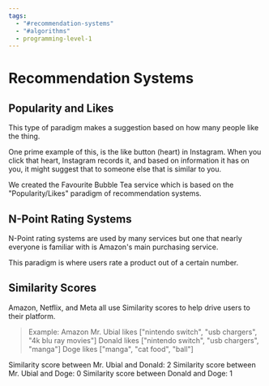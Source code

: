 ```yaml
---
tags:
  - "#recommendation-systems"
  - "#algorithms"
  - programming-level-1
---
```

# Recommendation Systems

## Popularity and Likes

This type of paradigm makes a suggestion based on how many people like the thing.

One prime example of this, is the like button (heart) in Instagram. When you click that heart, Instagram records it, and based on information it has on you, it might suggest that to someone else that is similar to you.

We created the Favourite Bubble Tea service which is based on the "Popularity/Likes" paradigm of recommendation systems.

## N-Point Rating Systems

N-Point rating systems are used by many services but one that nearly everyone is familiar with is Amazon's main purchasing service.

This paradigm is where users rate a product out of a certain number.

## Similarity Scores

Amazon, Netflix, and Meta all use Similarity scores to help drive users to their platform.

> Example: Amazon
> Mr. Ubial likes ["nintendo switch", "usb chargers", "4k blu ray movies"]
> Donald likes ["nintendo switch", "usb chargers", "manga"]
> Doge likes ["manga", "cat food", "ball"]

Similarity score between Mr. Ubial and Donald: 2
Similarity score between Mr. Ubial and Doge: 0
Similarity score between Donald and Doge: 1